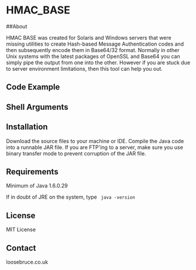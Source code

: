 HMAC_BASE
=========


##About

HMAC BASE was created for Solaris and Windows servers that were missing utilities to create Hash-based Message Authentication codes 
and then subsequently encode them in Base64/32 format. 
Normally in other Unix systems with the latest packages of OpenSSL and Base64 you can simply pipe the output from one into the other.
However if you are stuck due to server environment limitations, then this tool can help you out.

## Code Example


## Shell Arguments


## Installation

Download the source files to your machine or IDE.
Compile the Java code into a runnable JAR file.
If you are FTP'ing to a server, make sure you use binary transfer mode to prevent corruption of the JAR file.

## Requirements

Minimum of Java 1.6.0.29

If in doubt of JRE on the system, type ` java -version`

## License

MIT License

## Contact

loosebruce.co.uk
